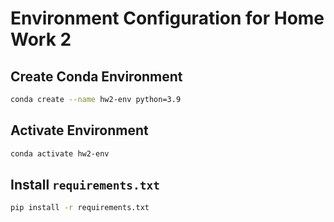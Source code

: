 # Environment Configuration for Home Work 2
## Create Conda Environment
```bash
conda create --name hw2-env python=3.9
```
## Activate Environment
```bash
conda activate hw2-env
```
## Install `requirements.txt`
```bash
pip install -r requirements.txt
```
